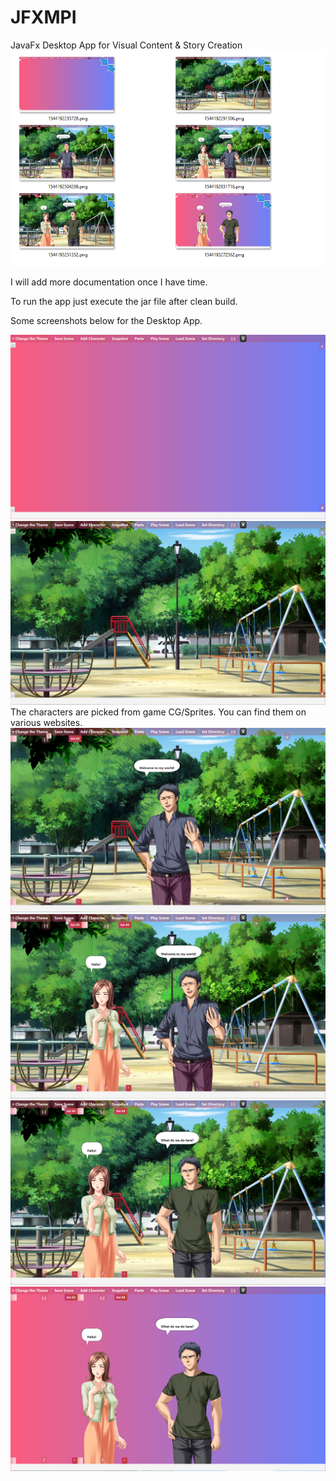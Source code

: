 # JFXMPI
JavaFx Desktop App for Visual Content &amp; Story Creation
![alt text](screenshots/OSView.PNG "Saved images shown in folder.")

I will add more documentation once I have time.

To run the app just execute the jar file after clean build.

Some screenshots below for the Desktop App.

![alt text](screenshots/1544192235728.png "Description goes here")
![alt text](screenshots/1544192291506.png "Description goes here")
The characters are picked from game CG/Sprites. You can find them on various websites. 
![alt text](screenshots/1544192504269.png "Description goes here")
![alt text](screenshots/1544192831716.png "Description goes here")
![alt text](screenshots/1544193251352.png "Description goes here")
![alt text](screenshots/1544193272362.png "Description goes here")
